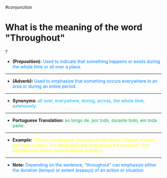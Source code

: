 #conjunction
# What is the meaning of the word "Throughout"
?
- **(Preposition):** <span style="color:rgb(0, 132, 255)">Used to indicate that something happens or exists during the whole time or all over a place.</span>
---
- **(Adverb):** <span style="color:rgb(0, 132, 255)">Used to emphasize that something occurs everywhere in an area or during an entire period.</span>
---
- **Synonyms:** <span style="color:rgb(0, 176, 240)">all over, everywhere, during, across, the whole time, extensively.</span>
---
- **Portuguese Translation:** <span style="color:rgb(0, 176, 80)">ao longo de, por todo, durante todo, em toda parte.</span>
---
- **Example:** <span style="color:rgb(255, 255, 0)">"There was laughter throughout the house." (Havia risadas por toda a casa.) "He remained calm throughout the meeting." (Ele permaneceu calmo durante toda a reunião.)</span>
---
- **Note:** <span style="color:rgb(0, 132, 255)">Depending on the sentence, "throughout" can emphasize either the duration (tempo) or extent (espaço) of an action or situation.</span>
<!--SR:!2025-07-19,11,286-->
